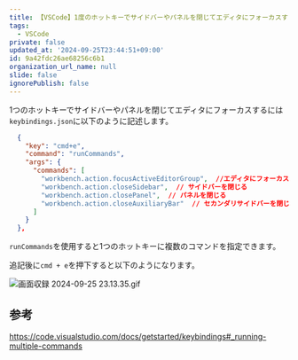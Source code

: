```yaml
---
title: 【VSCode】1度のホットキーでサイドバーやパネルを閉じてエディタにフォーカスする方法
tags:
  - VSCode
private: false
updated_at: '2024-09-25T23:44:51+09:00'
id: 9a42fdc26ae68256c6b1
organization_url_name: null
slide: false
ignorePublish: false
---
```

1つのホットキーでサイドバーやパネルを閉じてエディタにフォーカスするには`keybindings.json`に以下のように記述します。

```jsonc:keybindings.json
  {
    "key": "cmd+e",
    "command": "runCommands",
    "args": {
      "commands": [
        "workbench.action.focusActiveEditorGroup",  //エディタにフォーカス
        "workbench.action.closeSidebar",  // サイドバーを閉じる
        "workbench.action.closePanel",  // パネルを閉じる
        "workbench.action.closeAuxiliaryBar"  // セカンダリサイドバーを閉じる
      ]
    }
  },
```

`runCommands`を使用すると1つのホットキーに複数のコマンドを指定できます。

追記後に`cmd + e`を押下すると以下のようになります。

![画面収録 2024-09-25 23.13.35.gif](https://qiita-image-store.s3.ap-northeast-1.amazonaws.com/0/2342443/18aeb634-22ba-c904-d9d7-76ec98076de5.gif)


## 参考

https://code.visualstudio.com/docs/getstarted/keybindings#_running-multiple-commands
